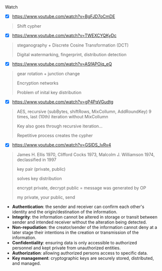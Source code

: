Watch
- [x] https://www.youtube.com/watch?v=BgFJD7oCmDE
> Shift cypher 
- [x] https://www.youtube.com/watch?v=TWEXCYQKyDc
>  steganography + Discrete Cosine Transformation (DCT)
>
> Digital watermarking, fingerprint, distribution detection  
- [x] https://www.youtube.com/watch?v=ASfAPOiq_eQ
> gear rotation + junction change
>
> Encryption networks
> 
> Problem of inital key distribution
- [x] https://www.youtube.com/watch?v=gP4PqVGudtg
> AES, recursive (subBytes, shiftRows, MixCollumn, AddRoundKey) 9 times, last (10th) iteration without MixCollumn
>
> Key also goes through recursive iteration...
>
> Repetitive process creates the cypher
- [x] https://www.youtube.com/watch?v=GSIDS_lvRv4
> James H. Ellis 1970, Clifford Cocks 1973, Malcolm J. Williamson 1974, declassified in 1997
> 
> key pair (private, public)
>
> solves key distribution
>
> encrypt private, decrypt public = message was generated by OP
>
> my private, your public, send


- __Authentication__: the sender and receiver can confirm each other's identity and the origin/destination of the information.
- __Integrity__: the information cannot be altered in storage or transit between sender and intended receiver without the alteration being detected.
- __Non-repudiation__: the creator/sender of the information cannot deny at a later stage their intentions in the creation or transmission of the information.
- __Confidentiality__: ensuring data is only accessible to authorized personnel and kept private from unauthorized entities.
- __Authorization__: allowing authorized persons access to specific data.
- __Key management__: cryptographic keys are securely stored, distributed, and managed.
